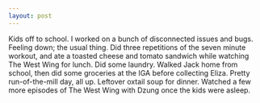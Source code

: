 ```yaml
---
layout: post
---
```


Kids off to school. I worked on a bunch of disconnected issues and bugs. Feeling
down; the usual thing. Did three repetitions of the seven minute workout, and
ate a toasted cheese and tomato sandwich while watching The West Wing for lunch.
Did some laundry. Walked Jack home from school, then did some groceries at the
IGA before collecting Eliza. Pretty run-of-the-mill day, all up. Leftover oxtail
soup for dinner. Watched a few more episodes of The West Wing with Dzung once
the kids were asleep.
